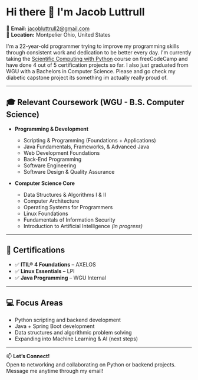 # Hi there 👋 I'm Jacob Luttrull

📧 **Email:** jacobluttrull2@gmail.com  
📍 **Location:**  Montpelier Ohio, United States  

I'm a 22-year-old programmer trying to improve my programming skills through consistent work and dedication to be better every day. I'm currently taking the [Scientific Computing with Python](https://www.freecodecamp.org/learn/scientific-computing-with-python/) course on freeCodeCamp and have done 4 out of 5 certification projects so far. I also just graduated from WGU with a Bachelors in Computer Science.
Please and go check my diabetic capstone project its something im actually really proud of.

---

## 🎓 Relevant Coursework (WGU - B.S. Computer Science)

- **Programming & Development**  
  - Scripting & Programming (Foundations + Applications)  
  - Java Fundamentals, Frameworks, & Advanced Java  
  - Web Development Foundations  
  - Back-End Programming  
  - Software Engineering  
  - Software Design & Quality Assurance

- **Computer Science Core**  
  - Data Structures & Algorithms I & II  
  - Computer Architecture  
  - Operating Systems for Programmers  
  - Linux Foundations  
  - Fundamentals of Information Security  
  - Introduction to Artificial Intelligence *(in progress)*

---

## 📜 Certifications

- ✅ **ITIL® 4 Foundations** – AXELOS  
- ✅ **Linux Essentials** – LPI  
- ✅ **Java Programming** – WGU Internal  

---

## 💻 Focus Areas

- Python scripting and backend development  
- Java + Spring Boot development  
- Data structures and algorithmic problem solving  
- Expanding into Machine Learning & AI (next steps)

---

📫 **Let’s Connect!**  
Open to networking and collaborating on Python or backend projects.
Message me anytime through my email!
